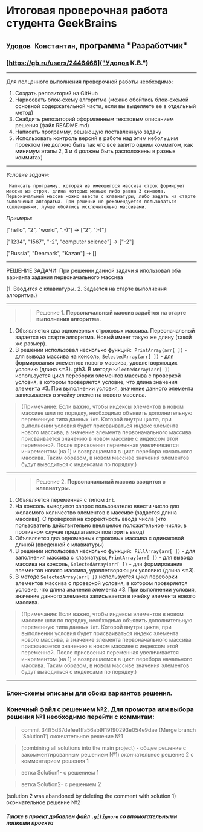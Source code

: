 # Итоговая проверочная работа студента **GeekBrains**
## `Удодов Константин`, программа "Разработчик" 
###  [https://gb.ru/users/2446468]("Удодов К.В.")
---
Для полценного выполнения проверочной работы необходимо:

1. Создать репозиторий на GitHub
2. Нарисовать блок-схему алгоритма (можно обойтись блок-схемой основной содержательной части, если вы выделяете ее в отдельный метод)
3. Снабдить репозиторий оформленным текстовым описанием решения (файл README.md)
4. Написать программу, решающую поставленную задачу
5. Использовать контроль версий в работе над этим небольшим проектом (не должно быть так что все залито одним коммитом, как минимум этапы 2, 3 и 4 должны быть расположены в разных коммитах)
---
*Условие задачи:*

     Написать программу, которая из имеющегося массива строк формирует массив из строк, длина которых меньше либо равна 3 символа. Первоначальный массив можно ввести с клавиатуры, либо задать на старте выполнения алгоритма. При решении не рекомендуется пользоваться коллекциями, лучше обойтись исключительно массивами.

*Примеры*:

["hello", "2", "world", ":-)"] -> ["2", ":-)"]

["1234", "1567", "-2", "computer science"] -> ["-2"]

["Russia", "Denmark", "Kazan"] -> []

---
РЕШЕНИЕ ЗАДАЧИ:
При решении данной задачи я ипользовал оба варианта задания первоначального массива 

(1. Вводится с клавиатуры. 2. Задается на старте выполнения алгоритма.)

---

>>Решение 1. **Первоначальный массив задаётся на старте выполнения алгоритма.**

1. Объявляется два одномерных строковых массива. Первоначальный задается на старте алгоритма. Новый имеет такую же длину (такой же размер).
2. В решении использовал несколько функций:  `PrintArray(arr[ ])` - для вывода массива на консоль, `SelectedArray(arr[ ])` - для формирования элементов нового массива, удовлетворяющих условию (длина <=3).
gth3. В методе `SelectedArray(arr[ ])` используется цикл переборки элементов массива с проверкой условия, в котором проверяется условие, что длина значения элемента ≤3. При выполнении условия, значение данного элемента записывается в ячейку элемента нового массива.

 >(Примечание: Если важно, чтобы индексы элементов в новом массиве шли по порядку, необходимо объявить дополнительную переменную типа данных `int`. Которой внутри цикла, при выполнении условия будет присваиваться индекс элемента нового массива, а значение элемента первоначального массива присваивается значению в новом массиве с индексом этой переменной. После присвоения переменная увеличивается инкрементом (на 1) и возвращаемся в цикл перебора начального массива. Таким образом, в новом массиве значения элементов будут выводиться с индексами по порядку.)
 ---
 >>Решение 2. **Первоначальный массив вводится с клавиатуры.**

1. Объявляется переменная с типом `int`.
2. На консоль выводится запрос пользователю ввести число для желаемого количество элементов в массиве (задается длина массива). С проверкой на корректность ввода числа (что пользователь действительно ввел целое положительное число, в противном случае предлагается повторить ввод)
3. Объявляется два одномерных строковых массива с одинаковой длиной (введенной с клавиатуры)
4. В решении использовал несколько функций:  `FillArray(arr[ ])` - для заполнения массива с клавиатуры, `PrintArray(arr[ ])` - для вывода массива на консоль, `SelectedArray(arr[ ])` - для формирования элементов нового массива, удовлетворяющих условию (длина <=3).
5. В методе `SelectedArray(arr[ ])` используется цикл переборки элементов массива с проверкой условия, в котором проверяется условие, что длина значения элемента ≤3. При выполнении условия, значение данного элемента записывается в ячейку элемента нового массива.

> (Примечание: Если важно, чтобы индексы элементов в новом массиве шли по порядку, необходимо объявить дополнительную переменную типа данных `int`. Которой внутри цикла, при выполнении условия будет присваиваться индекс элемента нового массива, а значение элемента первоначального массива присваивается значению в новом массиве с индексом этой переменной. После присвоения переменная увеличивается инкрементом (на 1) и возвращаемся в цикл перебора начального массива. Таким образом, в новом массиве значения элементов будут выводиться с индексами по порядку.)
---
### Блок-схемы описаны для обоих вариантов решения. 
### Конечный файл с **решением №2.** Для промотра или выбора **решения №1** необходимо перейти с коммитам:

>  commit 34ff5d37defee1ffa56ab9f19190293e054e9dae (Merge branch 'Solution1’) окончательное решение №1

>   (combining all solutions into the main project) - общее решение с закомментированным решением №1) окончательное решение 2 с комментарием решения 1

> ветка Solution1- с решением 1

> ветка Solution2- с решением 2

>  
 (solution 2 was abandoned by deleting the comment with solution 1) окончательное решение №2

##### Также в проект добавлен файл `.gitignore` со впомогательными папками проекта